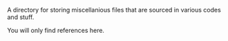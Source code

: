 A directory for storing miscellanious files that are sourced in various codes and stuff. 


You will only find references here. 
